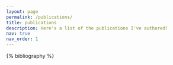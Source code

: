 ```yaml
---
layout: page
permalink: /publications/
title: publications
description: Here's a list of the publications I've authored!
nav: true
nav_order: 1
---
```


<!-- _pages/publications.md -->

<div class="publications">

{% bibliography %}

</div>
